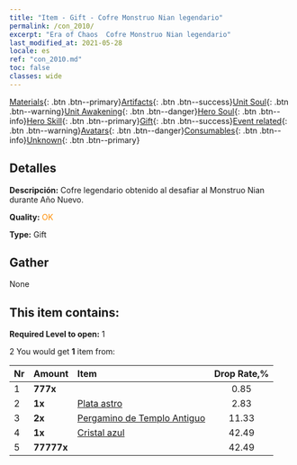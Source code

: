 ```yaml
---
title: "Item - Gift - Cofre Monstruo Nian legendario"
permalink: /con_2010/
excerpt: "Era of Chaos  Cofre Monstruo Nian legendario"
last_modified_at: 2021-05-28
locale: es
ref: "con_2010.md"
toc: false
classes: wide
---
```

 [Materials](/ItemsES/){: .btn .btn--primary}[Artifacts](/ItemsES/Artifacts/){: .btn .btn--success}[Unit Soul](/ItemsES/UnitSoul/){: .btn .btn--warning}[Unit Awakening](/ItemsES/UnitAwakening/){: .btn .btn--danger}[Hero Soul](/ItemsES/HeroSoul/){: .btn .btn--info}[Hero Skill](/ItemsES/HeroSkill/){: .btn .btn--primary}[Gift](/ItemsES/Gift/){: .btn .btn--success}[Event related](/ItemsES/Events/){: .btn .btn--warning}[Avatars](/ItemsES/Avatars/){: .btn .btn--danger}[Consumables](/ItemsES/Consumables/){: .btn .btn--info}[Unknown](/ItemsES/Unknown/){: .btn .btn--primary}

## Detalles
 **Descripción:** Cofre legendario obtenido al desafiar al Monstruo Nian durante Año Nuevo.

 **Quality:** <span style="color: #FF8C00">OK</span>

 **Type:** Gift

## Gather

  None

## This item contains:

 **Required Level to open:** 1

 2 You would get **1** item  from:

  | Nr | Amount |     Item    | Drop Rate,% |
  |:---|:-------|:------------|:---------:|
  | 1 |  **777x** | <i class="fas fa-gem"/> | 0.85 | 
  | 2 |  **1x** | [Plata astro](/ItemsES/con_969/) | 2.83 | 
  | 3 |  **2x** | [Pergamino de Templo Antiguo](/ItemsES/con_697/) | 11.33 | 
  | 4 |  **1x** | [Cristal azul](/ItemsES/con_716/) | 42.49 | 
  | 5 |  **77777x** | <i class="fas fa-coins"/> | 42.49 | 
